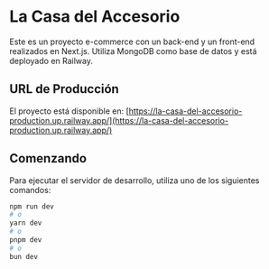 # La Casa del Accesorio

Este es un proyecto e-commerce con un back-end y un front-end realizados en Next.js. Utiliza MongoDB como base de datos y está deployado en Railway.

## URL de Producción

El proyecto está disponible en: [https://la-casa-del-accesorio-production.up.railway.app/](https://la-casa-del-accesorio-production.up.railway.app/)

## Comenzando

Para ejecutar el servidor de desarrollo, utiliza uno de los siguientes comandos:

```bash
npm run dev
# o
yarn dev
# o
pnpm dev
# o
bun dev

